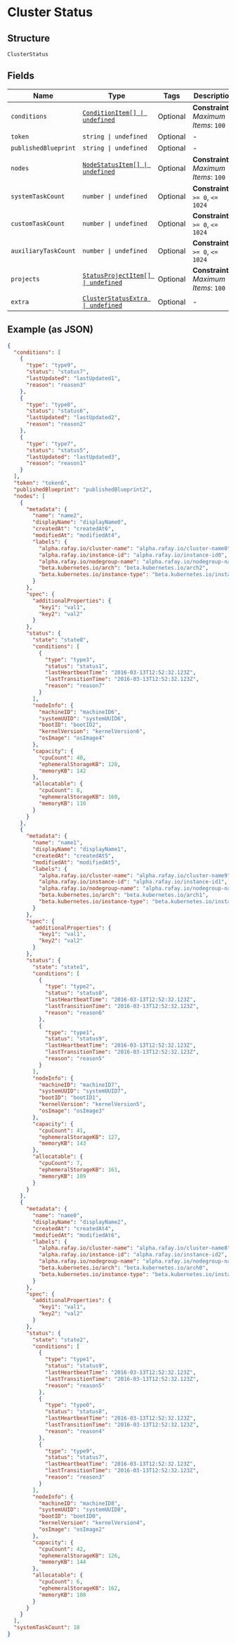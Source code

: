 
# Cluster Status

## Structure

`ClusterStatus`

## Fields

| Name | Type | Tags | Description |
|  --- | --- | --- | --- |
| `conditions` | [`ConditionItem[] \| undefined`](../../doc/models/condition-item.md) | Optional | **Constraints**: *Maximum Items*: `100` |
| `token` | `string \| undefined` | Optional | - |
| `publishedBlueprint` | `string \| undefined` | Optional | - |
| `nodes` | [`NodeStatusItem[] \| undefined`](../../doc/models/node-status-item.md) | Optional | **Constraints**: *Maximum Items*: `100` |
| `systemTaskCount` | `number \| undefined` | Optional | **Constraints**: `>= 0`, `<= 1024` |
| `customTaskCount` | `number \| undefined` | Optional | **Constraints**: `>= 0`, `<= 1024` |
| `auxiliaryTaskCount` | `number \| undefined` | Optional | **Constraints**: `>= 0`, `<= 1024` |
| `projects` | [`StatusProjectItem[] \| undefined`](../../doc/models/status-project-item.md) | Optional | **Constraints**: *Maximum Items*: `100` |
| `extra` | [`ClusterStatusExtra \| undefined`](../../doc/models/cluster-status-extra.md) | Optional | - |

## Example (as JSON)

```json
{
  "conditions": [
    {
      "type": "type9",
      "status": "status7",
      "lastUpdated": "lastUpdated1",
      "reason": "reason3"
    },
    {
      "type": "type8",
      "status": "status6",
      "lastUpdated": "lastUpdated2",
      "reason": "reason2"
    },
    {
      "type": "type7",
      "status": "status5",
      "lastUpdated": "lastUpdated3",
      "reason": "reason1"
    }
  ],
  "token": "token6",
  "publishedBlueprint": "publishedBlueprint2",
  "nodes": [
    {
      "metadata": {
        "name": "name2",
        "displayName": "displayName0",
        "createdAt": "createdAt6",
        "modifiedAt": "modifiedAt4",
        "labels": {
          "alpha.rafay.io/cluster-name": "alpha.rafay.io/cluster-name0",
          "alpha.rafay.io/instance-id": "alpha.rafay.io/instance-id0",
          "alpha.rafay.io/nodegroup-name": "alpha.rafay.io/nodegroup-name8",
          "beta.kubernetes.io/arch": "beta.kubernetes.io/arch2",
          "beta.kubernetes.io/instance-type": "beta.kubernetes.io/instance-type2"
        }
      },
      "spec": {
        "additionalProperties": {
          "key1": "val1",
          "key2": "val2"
        }
      },
      "status": {
        "state": "state0",
        "conditions": [
          {
            "type": "type3",
            "status": "status1",
            "lastHeartbeatTime": "2016-03-13T12:52:32.123Z",
            "lastTransitionTime": "2016-03-13T12:52:32.123Z",
            "reason": "reason7"
          }
        ],
        "nodeInfo": {
          "machineID": "machineID6",
          "systemUUID": "systemUUID6",
          "bootID": "bootID2",
          "kernelVersion": "kernelVersion6",
          "osImage": "osImage4"
        },
        "capacity": {
          "cpuCount": 40,
          "ephemeralStorageKB": 128,
          "memoryKB": 142
        },
        "allocatable": {
          "cpuCount": 8,
          "ephemeralStorageKB": 160,
          "memoryKB": 110
        }
      }
    },
    {
      "metadata": {
        "name": "name1",
        "displayName": "displayName1",
        "createdAt": "createdAt5",
        "modifiedAt": "modifiedAt5",
        "labels": {
          "alpha.rafay.io/cluster-name": "alpha.rafay.io/cluster-name9",
          "alpha.rafay.io/instance-id": "alpha.rafay.io/instance-id1",
          "alpha.rafay.io/nodegroup-name": "alpha.rafay.io/nodegroup-name7",
          "beta.kubernetes.io/arch": "beta.kubernetes.io/arch1",
          "beta.kubernetes.io/instance-type": "beta.kubernetes.io/instance-type1"
        }
      },
      "spec": {
        "additionalProperties": {
          "key1": "val1",
          "key2": "val2"
        }
      },
      "status": {
        "state": "state1",
        "conditions": [
          {
            "type": "type2",
            "status": "status0",
            "lastHeartbeatTime": "2016-03-13T12:52:32.123Z",
            "lastTransitionTime": "2016-03-13T12:52:32.123Z",
            "reason": "reason6"
          },
          {
            "type": "type1",
            "status": "status9",
            "lastHeartbeatTime": "2016-03-13T12:52:32.123Z",
            "lastTransitionTime": "2016-03-13T12:52:32.123Z",
            "reason": "reason5"
          }
        ],
        "nodeInfo": {
          "machineID": "machineID7",
          "systemUUID": "systemUUID7",
          "bootID": "bootID1",
          "kernelVersion": "kernelVersion5",
          "osImage": "osImage3"
        },
        "capacity": {
          "cpuCount": 41,
          "ephemeralStorageKB": 127,
          "memoryKB": 143
        },
        "allocatable": {
          "cpuCount": 7,
          "ephemeralStorageKB": 161,
          "memoryKB": 109
        }
      }
    },
    {
      "metadata": {
        "name": "name0",
        "displayName": "displayName2",
        "createdAt": "createdAt4",
        "modifiedAt": "modifiedAt6",
        "labels": {
          "alpha.rafay.io/cluster-name": "alpha.rafay.io/cluster-name8",
          "alpha.rafay.io/instance-id": "alpha.rafay.io/instance-id2",
          "alpha.rafay.io/nodegroup-name": "alpha.rafay.io/nodegroup-name6",
          "beta.kubernetes.io/arch": "beta.kubernetes.io/arch0",
          "beta.kubernetes.io/instance-type": "beta.kubernetes.io/instance-type0"
        }
      },
      "spec": {
        "additionalProperties": {
          "key1": "val1",
          "key2": "val2"
        }
      },
      "status": {
        "state": "state2",
        "conditions": [
          {
            "type": "type1",
            "status": "status9",
            "lastHeartbeatTime": "2016-03-13T12:52:32.123Z",
            "lastTransitionTime": "2016-03-13T12:52:32.123Z",
            "reason": "reason5"
          },
          {
            "type": "type0",
            "status": "status8",
            "lastHeartbeatTime": "2016-03-13T12:52:32.123Z",
            "lastTransitionTime": "2016-03-13T12:52:32.123Z",
            "reason": "reason4"
          },
          {
            "type": "type9",
            "status": "status7",
            "lastHeartbeatTime": "2016-03-13T12:52:32.123Z",
            "lastTransitionTime": "2016-03-13T12:52:32.123Z",
            "reason": "reason3"
          }
        ],
        "nodeInfo": {
          "machineID": "machineID8",
          "systemUUID": "systemUUID8",
          "bootID": "bootID0",
          "kernelVersion": "kernelVersion4",
          "osImage": "osImage2"
        },
        "capacity": {
          "cpuCount": 42,
          "ephemeralStorageKB": 126,
          "memoryKB": 144
        },
        "allocatable": {
          "cpuCount": 6,
          "ephemeralStorageKB": 162,
          "memoryKB": 108
        }
      }
    }
  ],
  "systemTaskCount": 18
}
```

